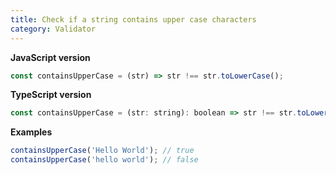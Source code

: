 ```yaml
---
title: Check if a string contains upper case characters
category: Validator
---
```


**JavaScript version**

```js
const containsUpperCase = (str) => str !== str.toLowerCase();
```

**TypeScript version**

```js
const containsUpperCase = (str: string): boolean => str !== str.toLowerCase();
```

**Examples**

```js
containsUpperCase('Hello World'); // true
containsUpperCase('hello world'); // false
```
